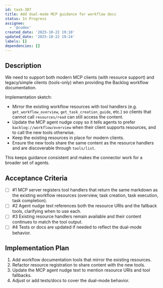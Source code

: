 ```yaml
---
id: task-307
title: Add dual-mode MCP guidance for workflow docs
status: In Progress
assignee:
  - '@codex'
created_date: '2025-10-22 19:18'
updated_date: '2025-10-22 19:24'
labels: []
dependencies: []
---
```


## Description

<!-- SECTION:DESCRIPTION:BEGIN -->
We need to support both modern MCP clients (with resource support) and legacy/simple clients (tools-only) when providing the Backlog workflow documentation.

Implementation sketch:
- Mirror the existing workflow resources with tool handlers (e.g. `get_workflow_overview`, `get_task_creation_guide`, etc.) so clients that cannot call `resources/read` can still access the content.
- Update the MCP agent nudge copy so it tells agents to prefer `backlog://workflow/overview` when their client supports resources, and to call the new tools otherwise.
- Keep the existing resources in place for modern clients.
- Ensure the new tools share the same content as the resource handlers and are discoverable through `tools/list`.

This keeps guidance consistent and makes the connector work for a broader set of agents.
<!-- SECTION:DESCRIPTION:END -->

## Acceptance Criteria
<!-- AC:BEGIN -->
- [ ] #1 MCP server registers tool handlers that return the same markdown as the existing workflow resources (overview, task creation, task execution, task completion).
- [ ] #2 Agent nudge text references both the resource URIs and the fallback tools, clarifying when to use each.
- [ ] #3 Existing resource handlers remain available and their content continues to match the tool output.
- [ ] #4 Tests or docs are updated if needed to reflect the dual-mode behavior.
<!-- AC:END -->

## Implementation Plan

<!-- SECTION:PLAN:BEGIN -->
1. Add workflow documentation tools that mirror the existing resources.
2. Refactor resource registration to share content with the new tools.
3. Update the MCP agent nudge text to mention resource URIs and tool fallbacks.
4. Adjust or add tests/docs to cover the dual-mode behavior.
<!-- SECTION:PLAN:END -->
